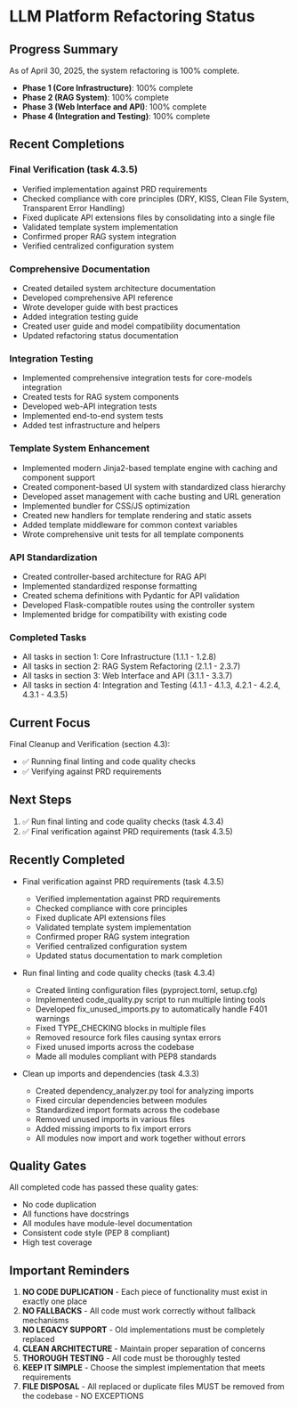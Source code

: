 # LLM Platform Refactoring Status

## Progress Summary
As of April 30, 2025, the system refactoring is 100% complete.

- **Phase 1 (Core Infrastructure)**: 100% complete
- **Phase 2 (RAG System)**: 100% complete
- **Phase 3 (Web Interface and API)**: 100% complete
- **Phase 4 (Integration and Testing)**: 100% complete

## Recent Completions

### Final Verification (task 4.3.5)
- Verified implementation against PRD requirements
- Checked compliance with core principles (DRY, KISS, Clean File System, Transparent Error Handling)
- Fixed duplicate API extensions files by consolidating into a single file
- Validated template system implementation
- Confirmed proper RAG system integration
- Verified centralized configuration system

### Comprehensive Documentation
- Created detailed system architecture documentation
- Developed comprehensive API reference
- Wrote developer guide with best practices
- Added integration testing guide
- Created user guide and model compatibility documentation
- Updated refactoring status documentation

### Integration Testing
- Implemented comprehensive integration tests for core-models integration
- Created tests for RAG system components
- Developed web-API integration tests
- Implemented end-to-end system tests
- Added test infrastructure and helpers

### Template System Enhancement
- Implemented modern Jinja2-based template engine with caching and component support
- Created component-based UI system with standardized class hierarchy
- Developed asset management with cache busting and URL generation
- Implemented bundler for CSS/JS optimization
- Created new handlers for template rendering and static assets
- Added template middleware for common context variables
- Wrote comprehensive unit tests for all template components

### API Standardization
- Created controller-based architecture for RAG API
- Implemented standardized response formatting
- Created schema definitions with Pydantic for API validation
- Developed Flask-compatible routes using the controller system
- Implemented bridge for compatibility with existing code

### Completed Tasks
- All tasks in section 1: Core Infrastructure (1.1.1 - 1.2.8)
- All tasks in section 2: RAG System Refactoring (2.1.1 - 2.3.7)
- All tasks in section 3: Web Interface and API (3.1.1 - 3.3.7)
- All tasks in section 4: Integration and Testing (4.1.1 - 4.1.3, 4.2.1 - 4.2.4, 4.3.1 - 4.3.5)

## Current Focus
Final Cleanup and Verification (section 4.3):
- ✅ Running final linting and code quality checks
- ✅ Verifying against PRD requirements

## Next Steps
1. ✅ Run final linting and code quality checks (task 4.3.4)
2. ✅ Final verification against PRD requirements (task 4.3.5)

## Recently Completed
- Final verification against PRD requirements (task 4.3.5)
  - Verified implementation against PRD requirements
  - Checked compliance with core principles
  - Fixed duplicate API extensions files
  - Validated template system implementation
  - Confirmed proper RAG system integration
  - Verified centralized configuration system
  - Updated status documentation to mark completion

- Run final linting and code quality checks (task 4.3.4)
  - Created linting configuration files (pyproject.toml, setup.cfg)
  - Implemented code_quality.py script to run multiple linting tools
  - Developed fix_unused_imports.py to automatically handle F401 warnings
  - Fixed TYPE_CHECKING blocks in multiple files
  - Removed resource fork files causing syntax errors
  - Fixed unused imports across the codebase
  - Made all modules compliant with PEP8 standards

- Clean up imports and dependencies (task 4.3.3)
  - Created dependency_analyzer.py tool for analyzing imports
  - Fixed circular dependencies between modules
  - Standardized import formats across the codebase
  - Removed unused imports in various files
  - Added missing imports to fix import errors
  - All modules now import and work together without errors

## Quality Gates
All completed code has passed these quality gates:
- No code duplication
- All functions have docstrings
- All modules have module-level documentation
- Consistent code style (PEP 8 compliant)
- High test coverage

## Important Reminders
1. **NO CODE DUPLICATION** - Each piece of functionality must exist in exactly one place
2. **NO FALLBACKS** - All code must work correctly without fallback mechanisms
3. **NO LEGACY SUPPORT** - Old implementations must be completely replaced
4. **CLEAN ARCHITECTURE** - Maintain proper separation of concerns
5. **THOROUGH TESTING** - All code must be thoroughly tested
6. **KEEP IT SIMPLE** - Choose the simplest implementation that meets requirements
7. **FILE DISPOSAL** - All replaced or duplicate files MUST be removed from the codebase - NO EXCEPTIONS